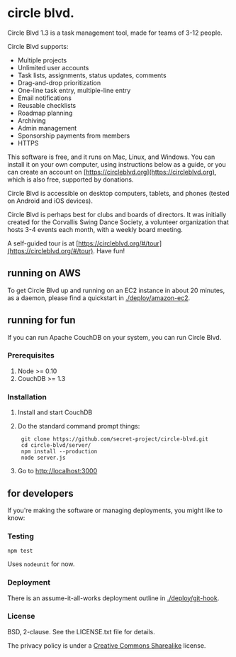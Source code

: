 circle blvd.
===============
Circle Blvd 1.3 is a task management tool, made for teams of 3-12 people. 

Circle Blvd supports:
 * Multiple projects
 * Unlimited user accounts 
 * Task lists, assignments, status updates, comments
 * Drag-and-drop prioritization
 * One-line task entry, multiple-line entry
 * Email notifications
 * Reusable checklists
 * Roadmap planning
 * Archiving
 * Admin management
 * Sponsorship payments from members
 * HTTPS

This software is free, and it runs on Mac, Linux, and Windows. You can install it on your own computer, using instructions below as a guide, or you can create an account on [https://circleblvd.org](https://circleblvd.org), which is also free, supported by donations.

Circle Blvd is accessible on desktop computers, tablets, and phones (tested on Android and iOS devices).

Circle Blvd is perhaps best for clubs and boards of directors. It was initially created for the Corvallis Swing Dance Society, a volunteer organization that hosts 3-4 events each month, with a weekly board meeting.

A self-guided tour is at [https://circleblvd.org/#/tour](https://circleblvd.org/#/tour). Have fun! 


running on AWS
----------------
To get Circle Blvd up and running on an EC2 instance in about 20 minutes, 
as a daemon, please find a quickstart in [./deploy/amazon-ec2](https://github.com/secret-project/circle-blvd/tree/master/deploy/amazon-ec2). 


running for fun
----------------
If you can run Apache CouchDB on your system, you can run Circle Blvd. 

### Prerequisites
1. Node >= 0.10
2. CouchDB >= 1.3

### Installation
1. Install and start CouchDB
2. Do the standard command prompt things:

        git clone https://github.com/secret-project/circle-blvd.git
        cd circle-blvd/server/
        npm install --production
        node server.js
  
3. Go to [http://localhost:3000](http://localhost:3000)

for developers
-----------------
If you're making the software or managing deployments, you
might like to know:

### Testing

    npm test

Uses `nodeunit` for now.

### Deployment
There is an assume-it-all-works deployment outline in [./deploy/git-hook](https://github.com/secret-project/circle-blvd/tree/master/deploy/git-hook).

### License
BSD, 2-clause. See the LICENSE.txt file for details. 

The privacy policy is under a [Creative Commons Sharealike](https://creativecommons.org/licenses/by-sa/2.5/) license.